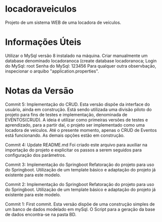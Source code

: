 # locadoraveiculos
Projeto de um sistema WEB de uma locadora de veículos.

# Informações Úteis
Utilizar o MySql versão 8 instalado na máquina.
Criar manualmente um database denominado locadoranoca (create database locadoranoca;
Login do MySql: root
Senha do MySql: 123456
Para qualquer outra observbação, inspecionar o arquibo "application.properties".

# Notas da Versão
Commit 5: Implementação do CRUD. 
Esta versão dispõe da interface do usuário, ainda em construção. Está sendo utilizada uma divisão piloto do projeto para fins de testes e implementação, denominada de EVENTOS(CRUD). A ideia é utilizar como primeiras versões de testes e aprendizado, para a partir daí, o projeto ser implementado como uma locadora de veículos. Até o presente momento, apenas o CRUD de Eventos está funcionando. As demais opções estão em construção.

Commit 4: Update README.md
Foi criado este arquivo para auxiliar na importação do projeto e explicitar os passos a serem seguidos para configuração dos parâmetros.

Commit 3: Implementação do Springboot
Refatoração do projeto para uso do Springboot. Utilização de um template básico e adaptação do projeto já existente para este modelo.

Commit 2: Implementação do Springboot
Refatoração do projeto para uso do Springboot. Utilização de um template básico e adaptação do projeto já existente para este modelo.

Commit 1: First commit.
Esta versão dispõe de uma construção simples de um banco de dados modelado em mySql. O Script para a geração da base de dados encontra-se na pasta BD.










